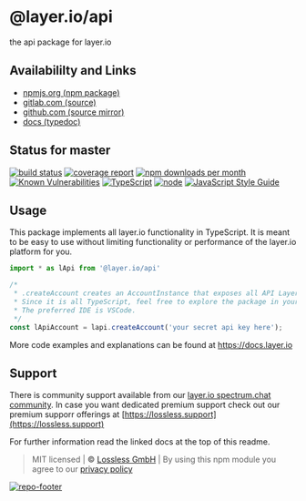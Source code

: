 # @layer.io/api
the api package for layer.io

## Availabililty and Links
* [npmjs.org (npm package)](https://www.npmjs.com/package/@layer.io/api)
* [gitlab.com (source)](https://gitlab.com/layer.io/api)
* [github.com (source mirror)](https://github.com/layer.io/api)
* [docs (typedoc)](https://layer.io.gitlab.io/api/)

## Status for master
[![build status](https://gitlab.com/layer.io/api/badges/master/build.svg)](https://gitlab.com/layer.io/api/commits/master)
[![coverage report](https://gitlab.com/layer.io/api/badges/master/coverage.svg)](https://gitlab.com/layer.io/api/commits/master)
[![npm downloads per month](https://img.shields.io/npm/dm/@layer.io/api.svg)](https://www.npmjs.com/package/@layer.io/api)
[![Known Vulnerabilities](https://snyk.io/test/npm/@layer.io/api/badge.svg)](https://snyk.io/test/npm/@layer.io/api)
[![TypeScript](https://img.shields.io/badge/TypeScript->=%203.x-blue.svg)](https://nodejs.org/dist/latest-v10.x/docs/api/)
[![node](https://img.shields.io/badge/node->=%2010.x.x-blue.svg)](https://nodejs.org/dist/latest-v10.x/docs/api/)
[![JavaScript Style Guide](https://img.shields.io/badge/code%20style-prettier-ff69b4.svg)](https://prettier.io/)

## Usage

This package implements all layer.io functionality in TypeScript.
It is meant to be easy to use without limiting functionality or performance of the layer.io platform for you.

```typescript
import * as lApi from '@layer.io/api'

/*
 * .createAccount creates an AccountInstance that exposes all API Layers for you.
 * Since it is all TypeScript, feel free to explore the package in your IDE.
 * The preferred IDE is VSCode.
 */
const lApiAccount = lapi.createAccount('your secret api key here');
```

More code examples and explanations can be found at https://docs.layer.io

## Support
There is community support available from our [layer.io spectrum.chat community](https://spectrum.chat/lossless/layer-io?tab=posts). In case you want dedicated premium support check out our premium supporr offerings at  [https://lossless.support](https://lossless.support)

For further information read the linked docs at the top of this readme.

> MIT licensed | **&copy;** [Lossless GmbH](https://lossless.gmbh)
| By using this npm module you agree to our [privacy policy](https://lossless.gmbH/privacy)

[![repo-footer](https://lossless.gitlab.io/publicrelations/repofooter.svg)](https://maintainedby.lossless.com)
